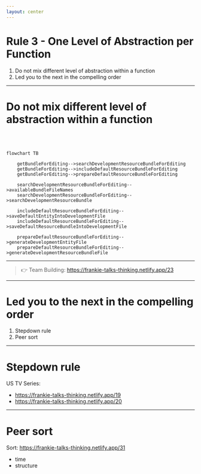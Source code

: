 ```yaml
---
layout: center
---
```


# Rule 3 - One Level of Abstraction per Function
1. Do not mix different level of abstraction within a function
2. Led you to the next in the compelling order

<!--
    刚才仅仅是说明了， 如何让一个函数只做一件事情，现在再深入的看一下，如何函数有一个更好的抽象层次的划分。
    我们需要注意两件事情。
-->
---

# Do not mix different level of abstraction within a function

<br>
<br>

```mermaid {scale: 0.45}
flowchart TB

    getBundleForEditing-->searchDevelopmentResourceBundleForEditing
    getBundleForEditing-->includeDefaultResourceBundleForEditing
    getBundleForEditing-->prepareDefaultResourceBundleForEditing

    searchDevelopmentResourceBundleForEditing-->availableBundleFileNames
    searchDevelopmentResourceBundleForEditing-->searchDevelopmentResourceBundle

    includeDefaultResourceBundleForEditing-->saveDefaultEntityIntoDevelopmentFile
    includeDefaultResourceBundleForEditing-->saveDefaultResourceBundleIntoDevelopmentFile

    prepareDefaultResourceBundleForEditing-->generateDevelopmentEntityFile
    prepareDefaultResourceBundleForEditing-->generateDevelopmentResourceBundleFile

```

---

> 👉 Team Building: https://frankie-talks-thinking.netlify.app/23

---

# Led you to the next in the compelling order

1. Stepdown rule
2. Peer sort

---

# Stepdown rule

US TV Series: 
- https://frankie-talks-thinking.netlify.app/19
- https://frankie-talks-thinking.netlify.app/20

---

# Peer sort

Sort:
https://frankie-talks-thinking.netlify.app/31
- time
- structure